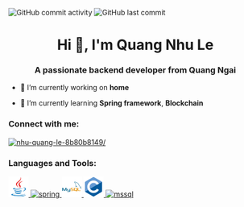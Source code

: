 <p>
<img alt="GitHub commit activity" src="https://img.shields.io/github/commit-activity/w/nhulq98/travel-website">
<img alt="GitHub last commit" src="https://img.shields.io/github/last-commit/nhulq98/travel-website">
</p>
<h1 align="center">Hi 👋, I'm Quang Nhu Le</h1>
<p align="left"> <h3 align="center">A passionate backend developer from Quang Ngai</h3>

- 🔭 I’m currently working on **home**

- 🌱 I’m currently learning **Spring framework**, **Blockchain**

<h3 align="left">Connect with me:</h3>
<p align="left">
<a href="https://linkedin.com/in/nhu-quang-le-8b80b8149/" target="blank"><img align="center" src="https://raw.githubusercontent.com/rahuldkjain/github-profile-readme-generator/master/src/images/icons/Social/linked-in-alt.svg" alt="nhu-quang-le-8b80b8149/" height="30" width="40" /></a>
<!-- <a href="https://fb.com/lequang.nhu.98/" target="blank"><img align="center" src="https://raw.githubusercontent.com/rahuldkjain/github-profile-readme-generator/master/src/images/icons/Social/facebook.svg" alt="lequang.nhu.98/" height="30" width="40" /></a> -->
<!-- <a href="https://medium.com/@nhule2031998" target="blank"><img align="center" src="https://raw.githubusercontent.com/rahuldkjain/github-profile-readme-generator/master/src/images/icons/Social/medium.svg" alt="@nhule2031998" height="30" width="40" /></a> -->
</p>

<h3 align="left">Languages and Tools:</h3>

<p align="left"> 
<a href="https://www.java.com" target="_blank"> <img src="https://raw.githubusercontent.com/devicons/devicon/master/icons/java/java-original.svg" alt="java" width="40" height="40"/> </a> 
<a href="https://spring.io/" target="_blank"> <img src="https://www.vectorlogo.zone/logos/springio/springio-icon.svg" alt="spring" width="40" height="40"/ </a> 
<a href="https://www.mysql.com/" target="_blank"> <img src="https://raw.githubusercontent.com/devicons/devicon/master/icons/mysql/mysql-original-wordmark.svg" alt="mysql" width="40" height="40"/> </a>
<a href="https://www.cprogramming.com/" target="_blank"> <img src="https://raw.githubusercontent.com/devicons/devicon/master/icons/c/c-original.svg" alt="c" width="40" height="40"/> </a> 
<a href="https://www.microsoft.com/en-us/sql-server" target="_blank"> <img src="https://www.svgrepo.com/show/303229/microsoft-sql-server-logo.svg" alt="mssql" width="40" height="40"/> </p>

<!-- <p><img align="center" src="https://github-readme-stats.vercel.app/api/top-langs?username=nhulq98&show_icons=true&locale=en&layout=compact" alt="nhulq98" /></p> -->


